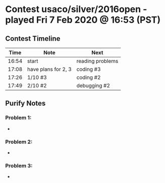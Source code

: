 # Contest usaco/silver/2016open - played Fri 7 Feb 2020 @ 16:53 (PST)

## Contest Timeline

| Time | Note | Next |
|----|----|----|
16:54 | start | reading problems
17:08 | have plans for 2, 3 | coding #3
17:26 | 1/10 #3 | coding #2
17:49 | 2/10 #2 | debugging #2

## Purify Notes

### Problem 1:

-

### Problem 2:

-

### Problem 3:

-
